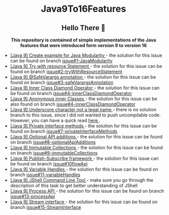 <h1 align="center">Java9To16Features</h1>

<h2 align="center"> Hello There 👋 </h2>

<p align="center">
<b>
This repository is contained of simple implementations of the Java features that were 
introduced form version 9 to version 16 
</b>
</p>

<ul>
<li>
<a href="https://github.com/filipkule/Java9To16Features/issues/1">
[Java 9] Create example for Java Modularity
</a>
- the solution for this issue can be found on branch 
<a href="https://github.com/filipkule/Java9To16Features/tree/Issue%231-JavaModularity">
issue#1-JavaModularity
</a>
</li>
<li>
<a href="https://github.com/filipkule/Java9To16Features/issues/2">
[Java 9] Try with resource Statement
</a>
- the solution for this issue can be found on branch 
<a href="https://github.com/filipkule/Java9To16Features/tree/issue%232-tryWithResourceStatement">
issue#2-tryWithResourceStatement
</a>
</li>
<li>
<a href="https://github.com/filipkule/Java9To16Features/issues/3">
[Java 9] @SafeVarargs annotation
</a>
- the solution for this issue can be found on branch 
<a href="https://github.com/filipkule/Java9To16Features/tree/issue%233-safeVarargsAnnotation">
issue#3-safeVarargsAnnotation
</a>
</li>
<li>
<a href="https://github.com/filipkule/Java9To16Features/issues/4">
[Java 9] Inner Class Diamond Operator
</a>
- the solution for this issue can be found on branch 
<a href="https://github.com/filipkule/Java9To16Features/tree/issue%234-innerClassDiamondOperator">
issue#4-innerClassDiamondOperator
</a>
</li>
<li>
<a href="https://github.com/filipkule/Java9To16Features/issues/5">
[Java 9] Anonymous inner Classes
</a>
- the solution for this issue can be also found on branch 
<a href="https://github.com/filipkule/Java9To16Features/tree/issue%234-innerClassDiamondOperator">
issue#4-innerClassDiamondOperator
</a>
</li>
<li>
<a href="https://github.com/filipkule/Java9To16Features/issues/6">
[Java 9] Underscore character not a legal name
</a>
- there is no solution branch to this issue, since I did not wanted to push uncompilable code.
However, you can have a quick read 
<a href="https://docs.oracle.com/javase/tutorial/java/nutsandbolts/variables.html">
here
</a>
.
</li>
<li>
<a href="https://github.com/filipkule/Java9To16Features/issues/7">
[Java 9] Private interface methods
</a>
- the solution for this issue can be found on branch 
<a href="https://github.com/filipkule/Java9To16Features/tree/issue%237-privateInterfaceMethods">
issue#7-privateInterfaceMethods
</a>
</li>
<li>
<a href="https://github.com/filipkule/Java9To16Features/issues/8">
[Java 9] Optional API additions
</a>
- the solution for this issue can be found on branch 
<a href="https://github.com/filipkule/Java9To16Features/tree/issue%238-optionalApiAdditions">
issue#8-optionalApiAdditions
</a>
</li>
<li>
<a href="https://github.com/filipkule/Java9To16Features/issues/9">
[Java 9] Immutable Collections
</a>
- the solution for this issue can be found on branch 
<a href="https://github.com/filipkule/Java9To16Features/tree/issue%239-immutableCollections">
issue#9-immutableCollections
</a>
</li>
<li>
<a href="https://github.com/filipkule/Java9To16Features/issues/10">
[Java 9] Publish-Subscribe framework
</a>
- the solution for this issue can be found on branch 
<a href="https://github.com/filipkule/Java9To16Features/tree/issue%2310flowApi">
issue#10flowApi
</a>
</li>
<li>
<a href="https://github.com/filipkule/Java9To16Features/issues/11">
[Java 9] Variable Handles
</a>
- the solution for this issue can be found on branch 
<a href="https://github.com/filipkule/Java9To16Features/tree/issue%2311-variableHandles">
issue#11-variableHandles
</a>
</li>
<li>
<a href="https://github.com/filipkule/Java9To16Features/issues/12">
[Java 9] JShell Command Line Tool
</a>
- make sure you go through the description of this task to get better understanding of JShell
</li>
<li>
<a href="https://github.com/filipkule/Java9To16Features/issues/13">
[Java 9] Process API
</a>
- the solution for this issue can be found on branch 
<a href="https://github.com/filipkule/Java9To16Features/tree/issue%2313-processApi">
issue#13-processApi
</a>
</li>
<li>
<a href="https://github.com/filipkule/Java9To16Features/issues/15">
[Java 9] Stream interface
</a>
- the solution for this issue can be found on branch 
<a href="https://github.com/filipkule/Java9To16Features/tree/issue%23issue#15-StreamInterface">
issue#15-StreamInterface
</a>
</li>
</ul>
